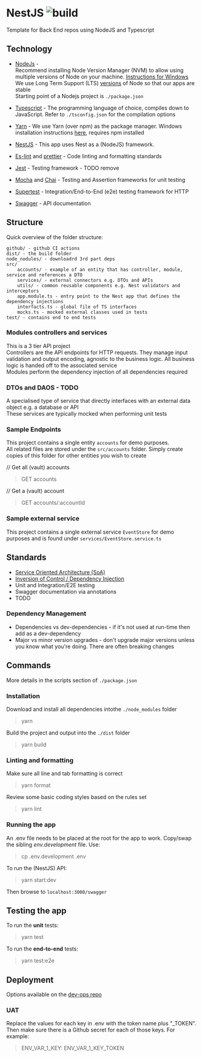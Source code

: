 # NestJS ![build](https://github.com/dltxio/nextjs-template/actions/workflows/build-project.yml/badge.svg)
Template for Back End repos using NodeJS and Typescript

## Technology
- [NodeJs](https://nodejs.org/en/) -\
Recommend installing Node Version Manager (NVM) to allow using multiple versions of Node on your machine. [Instructions for Windows](https://dev.to/skaytech/how-to-install-node-version-manager-nvm-for-windows-10-4nbi)\
We use Long Term Support (LTS) [versions](https://nodejs.org/en/about/releases/) of Node so that our apps are stable\
Starting point of a Nodejs project is `./package.json`

- [Typescript](https://www.typescriptlang.org/) - The programming language of choice, compiles down to JavaScript. Refer to `./tsconfig.json` for the compilation options
- [Yarn](https://yarnpkg.com/) - We use Yarn (over npm) as the package manager. Windows installation instructions [here](https://classic.yarnpkg.com/lang/en/docs/install/#windows-stable), requires npm installed
- [NestJS](https://nestjs.com/) - This app uses Nest as a (NodeJS) framework.
- [Es-lint](https://eslint.org/) and [prettier](https://prettier.io/) - Code linting and formatting standards
- [Jest](https://jestjs.io/) - Testing framework - TODO remove
- [Mocha](https://mochajs.org/) and [Chai](https://www.chaijs.com/) - Testing and Assertion frameworks for unit testing
- [Supertest](https://github.com/visionmedia/supertest) - Integration/End-to-End (e2e) testing framework for HTTP
- [Swagger](https://swagger.io/) - API documentation

## Structure
Quick overview of the folder structure:
```
github/ - github CI actions
dist/ - the build folder
node_nodules/ - downloadrd 3rd part deps
src/
    accounts/ - example of an entity that has controller, module, service and references a DTO
    services/ - external connectors e.g. DTOs and APIs
    utils/ - common reusable components e.g. Nest validators and interceptors
    app.module.ts - entry point to the Nest app that defines the dependency injections
    interfacts.ts - global file of TS interfaces
    mocks.ts - mocked external classes used in tests
test/ - contains end to end tests
```

### Modules controllers and services
This is a 3 tier API project\
Controllers are the API endpoints for HTTP requests. They manage input validation and output encoding, agnostic to the business logic. All business logic is handed off to the associated service\
Modules perform the dependency injection of all dependencies required

### DTOs and DAOS - TODO
A specialised type of service that directly interfaces with an external data object e.g. a database or API\
These services are typically mocked when performing unit tests

### Sample Endpoints
This project contains a single entity `accounts` for demo purposes.\
All related files are stored under the `src/accounts` folder. Simply create copies of this folder for other entities you wish to create

// Get all (vault) accounts
> GET accounts

// Get a (vault) account
> GET accounts/:accountId

### Sample external service
This project contains a single external service `EventStore` for demo purposes and is found under `services/EventStore.service.ts`

## Standards
- [Service Oriented Architecture (SoA)](https://www.geeksforgeeks.org/service-oriented-architecture/)
- [Inversion of Control / Dependency Injection](https://martinfowler.com/articles/injection.html)
- Unit and Integration/E2E testing
- Swagger documentation via annotations
- TODO

### Dependency Management
- Dependencies vs dev-dependencies - if it's not used at run-time then add as a dev-dependency
- Major vs minor version upgrades - don't upgrade major versions unless you know what you're doing. There are often breaking changes

## Commands
More details in the scripts section of `./package.json`

### Installation
Download and install all dependencies intothe `./node_modules` folder
> yarn

Build the project and output into the `./dist` folder
> yarn build  

### Linting and formatting
Make sure all line and tab formatting is correct
> yarn format

Review some basic coding styles based on the rules set
> yarn lint

### Running the app
An .env file needs to be placed at the root for the app to work. Copy/swap the sibling _env.development_ file. Use:
> cp .env.development .env

To run the (NestJS) API:
> yarn start:dev

Then browse to `localhost:3000/swagger`

## Testing the app
To run the **unit** tests:
> yarn test

To run the **end-to-end** tests:
> yarn test:e2e

## Deployment
Options available on the [dev-ops repo](https://github.com/dltxio/dev-ops)

### UAT
Replace the values for each key in .env with the token name plus "\_TOKEN". Then make sure there is a Github secret for each of those keys. For example:
> ENV_VAR_1_KEY: ENV_VAR_1_KEY_TOKEN
